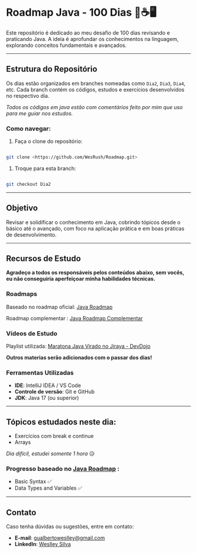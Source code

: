 ﻿# Roadmap Java - 100 Dias 🚀☕🖥️

Este repositório é dedicado ao meu desafio de 100 dias revisando e praticando Java. A ideia é aprofundar os conhecimentos na linguagem, explorando conceitos fundamentais e avançados.

---

## Estrutura do Repositório

Os dias estão organizados em branches nomeadas como `Dia2`, `Dia3`, `Dia4`, etc.
Cada branch contém os códigos, estudos e exercícios desenvolvidos no respectivo dia.

_Todos os códigos em java estão com comentários feito por mim que uso para me guiar nos estudos._
### Como navegar:

1. Faça o clone do repositório:

```bash

git clone <https://github.com/WesRush/Roadmap.git>

```

1. Troque para esta branch:

```bash

git checkout Dia2

```


---

## Objetivo

Revisar e solidificar o conhecimento em Java, cobrindo tópicos desde o básico até o avançado, com foco na aplicação prática e em boas práticas de desenvolvimento.

---

## Recursos de Estudo
**Agradeço a todos os responsáveis pelos conteúdos abaixo, sem vocês, eu não conseguiria aperfeiçoar minha habilidades técnicas.**

### Roadmaps

Baseado no roadmap oficial: [Java Roadmap](https://roadmap.sh/java)

Roadmap complementar : [Java Roadmap Complementar](https://brindle-captain-8be.notion.site/Roadmap-de-Java-13ffcdfef67880c4aeddfa4cd65db9e7#13ffcdfef678806ab907e4c04b96a70a)

### Vídeos de Estudo

Playlist utilizada: [Maratona Java Virado no Jiraya - DevDojo](https://www.youtube.com/playlist?list=PL62G310vn6nFIsOCC0H-C2infYgwm8SWW)

**Outros materias serão adicionados com o passar dos dias!**



### Ferramentas Utilizadas

- **IDE**: IntelliJ IDEA / VS Code
- **Controle de versão**: Git e GitHub
- **JDK**: Java 17 (ou superior)

---

## Tópicos estudados neste dia:

- Exercícios com break e continue
- Arrays

*Dia difícil, estudei somente 1 hora* 😥

### Progresso baseado no [Java Roadmap](https://roadmap.sh/java) :
- Basic Syntax ✅
- Data Types and Variables ✅
---

## Contato

Caso tenha dúvidas ou sugestões, entre em contato:

- **E-mail**: gualbertoweslley@gmail.com
- **LinkedIn**: [Weslley Silva](https://www.linkedin.com/in/weslleygcsilva/)


